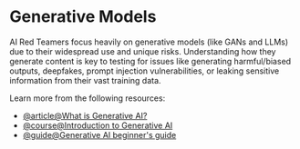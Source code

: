# Generative Models

AI Red Teamers focus heavily on generative models (like GANs and LLMs) due to their widespread use and unique risks. Understanding how they generate content is key to testing for issues like generating harmful/biased outputs, deepfakes, prompt injection vulnerabilities, or leaking sensitive information from their vast training data.

Learn more from the following resources:

- [@article@What is Generative AI?](https://learnprompting.org/docs/basics/generative_ai)
- [@course@Introduction to Generative AI](https://learnprompting.org/courses/intro-to-gen-ai)
- [@guide@Generative AI beginner's guide](https://cloud.google.com/vertex-ai/generative-ai/docs/learn/overview)
